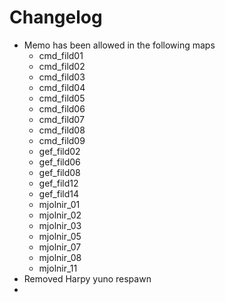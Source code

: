 # Changelog
* Memo has been allowed in the following maps
	* cmd_fild01
	* cmd_fild02
	* cmd_fild03
	* cmd_fild04
	* cmd_fild05
	* cmd_fild06
	* cmd_fild07
	* cmd_fild08
	* cmd_fild09
	* gef_fild02
	* gef_fild06
	* gef_fild08
	* gef_fild12
	* gef_fild14
	* mjolnir_01
	* mjolnir_02
	* mjolnir_03
	* mjolnir_05
	* mjolnir_07
	* mjolnir_08
	* mjolnir_11
* Removed Harpy yuno respawn
* 